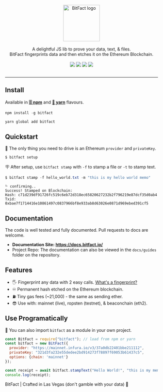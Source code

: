 <p align="center">
<img src="https://raw.githubusercontent.com/zachalam/BitFact/master/readme/logo.png" alt="BitFact logo" title="BitFact" align="center" height="120" />
<br /><br />
A delightful JS lib to prove your data, text, & files. 
<br />
BitFact fingerprints data and then etches it on the Ethereum Blockchain.
<br /><br />
<img src="https://img.shields.io/github/issues/zachalam/BitFact" />
<img src="https://img.shields.io/github/license/zachalam/BitFact" />
<img src="https://img.shields.io/npm/v/bitfact" />
<img src="https://img.shields.io/bundlephobia/minzip/bitfact" />
<br /><br />
</p>

---

## Install
Available in **[🗄️ npm](https://www.npmjs.com/package/bitfact)** and **[🧶 yarn](https://yarnpkg.com/package/bitfact)** flavours.
```java
npm install -g bitfact
```
```java
yarn global add bitfact
```

## Quickstart
🚗 The only thing you need to drive is an Ethereum `provider` and `privateKey`. 
```java
$ bitfact setup
```
🪧 After setup, use `bitfact stamp` with `-f` to stamp a file or `-t` to stamp text.
```java
$ bitfact stamp -f hello_world.txt -m "this is my hello world memo"
```
```
⠓ confirming..
Success! Stamped on Blockchain:
Hash: c71d239df91726fc519c6eb72d318ec65820627232b2f796219e87dcf35d0ab4
Txid: 0xbae7f1714416e10861497c0837966bf8e933ab8d63026e0871d969ebed391cf5
```

## Documentation
The code is well tested and fully documented. Pull requests to docs are welcome.
- **Documentation Site: https://docs.bitfact.io/**
- Project Repo: The documentation can also be viewed in the `docs/guides` folder on the repository.

## Features
- 🖐️ Fingerprint any data with 2 easy calls. [What's a fingerprint?](https://en.wikipedia.org/wiki/Fingerprint_(computing))
- ♾️ Permanent hash etched on the Ethereum blockchain.
- ⛽ Tiny gas fees (~21,000) - the same as sending ether.
- 😎 Use with: mainnet (live), ropsten (testnet), & beaconchain (eth2).

## Use Programatically
📜 You can also import `bitfact` as a module in your own project.
```javascript
const BitFact = require("bitfact"); // load from npm or yarn
const bitfact = new BitFact({ 
  provider: "https://mainnet.infura.io/v3/37a0db22401bbe211112",
  privateKey: "321d3fa232e55dedee2bd914273f78897f69053b61437c5",
  options: {chain: 'mainnet'}
});

const receipt = await bitfact.stampText("Hello World!", "this is my memo");
console.log(receipt);

```

BitFact | Crafted in Las Vegas (don't gamble with your data) 🎰
